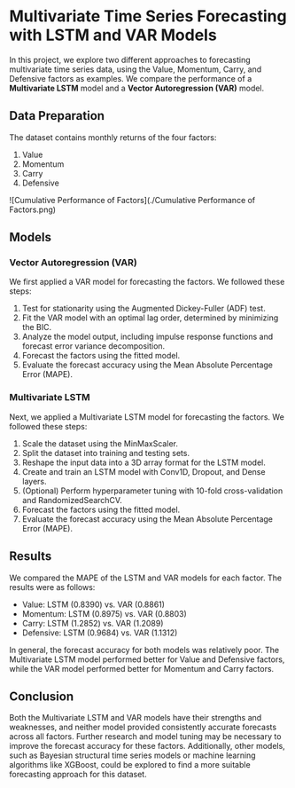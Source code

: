 # Multivariate Time Series Forecasting with LSTM and VAR Models

In this project, we explore two different approaches to forecasting multivariate time series data, using the Value, Momentum, Carry, and Defensive factors as examples. We compare the performance of a **Multivariate LSTM** model and a **Vector Autoregression (VAR)** model.

## Data Preparation

The dataset contains monthly returns of the four factors:

1. Value
2. Momentum
3. Carry
4. Defensive

![Cumulative Performance of Factors](./Cumulative Performance of Factors.png)

## Models

### Vector Autoregression (VAR)

We first applied a VAR model for forecasting the factors. We followed these steps:

1. Test for stationarity using the Augmented Dickey-Fuller (ADF) test.
2. Fit the VAR model with an optimal lag order, determined by minimizing the BIC.
3. Analyze the model output, including impulse response functions and forecast error variance decomposition.
4. Forecast the factors using the fitted model.
5. Evaluate the forecast accuracy using the Mean Absolute Percentage Error (MAPE).

### Multivariate LSTM

Next, we applied a Multivariate LSTM model for forecasting the factors. We followed these steps:

1. Scale the dataset using the MinMaxScaler.
2. Split the dataset into training and testing sets.
3. Reshape the input data into a 3D array format for the LSTM model.
4. Create and train an LSTM model with Conv1D, Dropout, and Dense layers.
5. (Optional) Perform hyperparameter tuning with 10-fold cross-validation and RandomizedSearchCV.
6. Forecast the factors using the fitted model.
7. Evaluate the forecast accuracy using the Mean Absolute Percentage Error (MAPE).

## Results

We compared the MAPE of the LSTM and VAR models for each factor. The results were as follows:

- Value: LSTM (0.8390) vs. VAR (0.8861)
- Momentum: LSTM (0.8975) vs. VAR (0.8803)
- Carry: LSTM (1.2852) vs. VAR (1.2089)
- Defensive: LSTM (0.9684) vs. VAR (1.1312)

In general, the forecast accuracy for both models was relatively poor. The Multivariate LSTM model performed better for Value and Defensive factors, while the VAR model performed better for Momentum and Carry factors.

## Conclusion

Both the Multivariate LSTM and VAR models have their strengths and weaknesses, and neither model provided consistently accurate forecasts across all factors. Further research and model tuning may be necessary to improve the forecast accuracy for these factors. Additionally, other models, such as Bayesian structural time series models or machine learning algorithms like XGBoost, could be explored to find a more suitable forecasting approach for this dataset.
